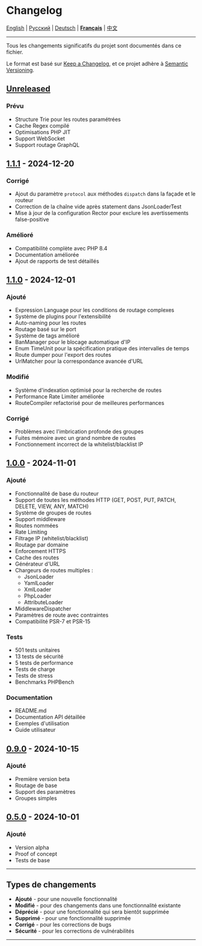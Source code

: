 # Changelog

[English](../en/CHANGELOG.md) | [Русский](../../CHANGELOG.md) | [Deutsch](../de/CHANGELOG.md) | [**Français**](CHANGELOG.md) | [中文](../zh/CHANGELOG.md)

---

Tous les changements significatifs du projet sont documentés dans ce fichier.

Le format est basé sur [Keep a Changelog](https://keepachangelog.com/fr/1.0.0/),
et ce projet adhère à [Semantic Versioning](https://semver.org/lang/fr/).

## [Unreleased]

### Prévu
- Structure Trie pour les routes paramétrées
- Cache Regex compilé
- Optimisations PHP JIT
- Support WebSocket
- Support routage GraphQL

## [1.1.1] - 2024-12-20

### Corrigé
- Ajout du paramètre `protocol` aux méthodes `dispatch` dans la façade et le routeur
- Correction de la chaîne vide après statement dans JsonLoaderTest
- Mise à jour de la configuration Rector pour exclure les avertissements false-positive

### Amélioré
- Compatibilité complète avec PHP 8.4
- Documentation améliorée
- Ajout de rapports de test détaillés

## [1.1.0] - 2024-12-01

### Ajouté
- Expression Language pour les conditions de routage complexes
- Système de plugins pour l'extensibilité
- Auto-naming pour les routes
- Routage basé sur le port
- Système de tags amélioré
- BanManager pour le blocage automatique d'IP
- Enum TimeUnit pour la spécification pratique des intervalles de temps
- Route dumper pour l'export des routes
- UrlMatcher pour la correspondance avancée d'URL

### Modifié
- Système d'indexation optimisé pour la recherche de routes
- Performance Rate Limiter améliorée
- RouteCompiler refactorisé pour de meilleures performances

### Corrigé
- Problèmes avec l'imbrication profonde des groupes
- Fuites mémoire avec un grand nombre de routes
- Fonctionnement incorrect de la whitelist/blacklist IP
  
## [1.0.0] - 2024-11-01

### Ajouté
- Fonctionnalité de base du routeur
- Support de toutes les méthodes HTTP (GET, POST, PUT, PATCH, DELETE, VIEW, ANY, MATCH)
- Système de groupes de routes
- Support middleware
- Routes nommées
- Rate Limiting
- Filtrage IP (whitelist/blacklist)
- Routage par domaine
- Enforcement HTTPS
- Cache des routes
- Générateur d'URL
- Chargeurs de routes multiples :
  - JsonLoader
  - YamlLoader
  - XmlLoader
  - PhpLoader
  - AttributeLoader
- MiddlewareDispatcher
- Paramètres de route avec contraintes
- Compatibilité PSR-7 et PSR-15

### Tests
- 501 tests unitaires
- 13 tests de sécurité
- 5 tests de performance
- Tests de charge
- Tests de stress
- Benchmarks PHPBench

### Documentation
- README.md
- Documentation API détaillée
- Exemples d'utilisation
- Guide utilisateur

## [0.9.0] - 2024-10-15

### Ajouté
- Première version beta
- Routage de base
- Support des paramètres
- Groupes simples

## [0.5.0] - 2024-10-01

### Ajouté
- Version alpha
- Proof of concept
- Tests de base

---

## Types de changements

- **Ajouté** - pour une nouvelle fonctionnalité
- **Modifié** - pour des changements dans une fonctionnalité existante
- **Déprécié** - pour une fonctionnalité qui sera bientôt supprimée
- **Supprimé** - pour une fonctionnalité supprimée
- **Corrigé** - pour les corrections de bugs
- **Sécurité** - pour les corrections de vulnérabilités

---

[Unreleased]: https://github.com/zorinalexey/cloud-casstle-http-router/compare/v1.1.1...HEAD
[1.1.1]: https://github.com/zorinalexey/cloud-casstle-http-router/compare/v1.1.0...v1.1.1
[1.1.0]: https://github.com/zorinalexey/cloud-casstle-http-router/compare/v1.0.0...v1.1.0
[1.0.0]: https://github.com/zorinalexey/cloud-casstle-http-router/compare/v0.9.0...v1.0.0
[0.9.0]: https://github.com/zorinalexey/cloud-casstle-http-router/compare/v0.5.0...v0.9.0
[0.5.0]: https://github.com/zorinalexey/cloud-casstle-http-router/releases/tag/v0.5.0

